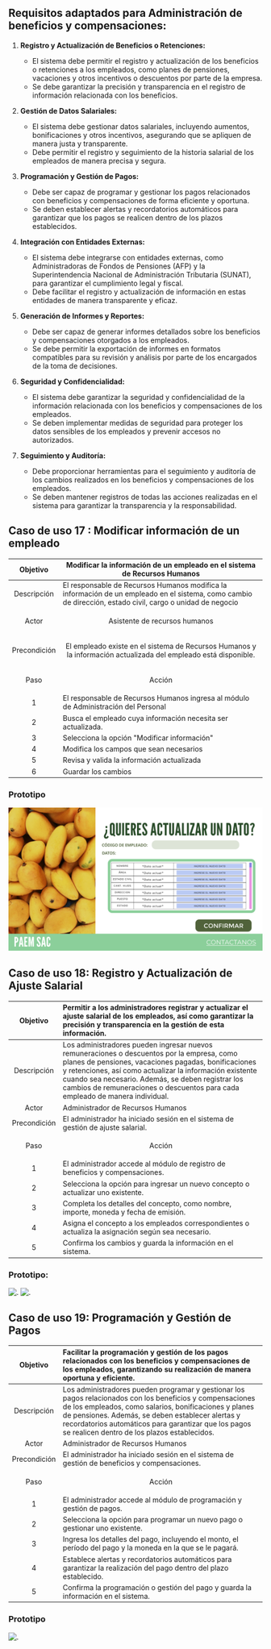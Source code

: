 ## Requisitos adaptados para Administración de beneficios y compensaciones:

1. **Registro y Actualización de Beneficios o Retenciones:**
   - El sistema debe permitir el registro y actualización de los beneficios o retenciones a los empleados, como planes de pensiones, vacaciones y otros incentivos o descuentos  por parte de la empresa.
   - Se debe garantizar la precisión y transparencia en el registro de información relacionada con los beneficios.

2. **Gestión de Datos Salariales:**
   - El sistema debe gestionar datos salariales, incluyendo aumentos, bonificaciones y otros incentivos, asegurando que se apliquen de manera justa y transparente.
   - Debe permitir el registro y seguimiento de la historia salarial de los empleados de manera precisa y segura.

3. **Programación y Gestión de Pagos:**
   - Debe ser capaz de programar y gestionar los pagos relacionados con beneficios y compensaciones de forma eficiente y oportuna.
   - Se deben establecer alertas y recordatorios automáticos para garantizar que los pagos se realicen dentro de los plazos establecidos.

4. **Integración con Entidades Externas:**
   - El sistema debe integrarse con entidades externas, como Administradoras de Fondos de Pensiones (AFP) y la Superintendencia Nacional de Administración Tributaria (SUNAT), para garantizar el cumplimiento legal y fiscal.
   - Debe facilitar el registro y actualización de información en estas entidades de manera transparente y eficaz.

5. **Generación de Informes y Reportes:**
   - Debe ser capaz de generar informes detallados sobre los beneficios y compensaciones otorgados a los empleados.
   - Se debe permitir la exportación de informes en formatos compatibles para su revisión y análisis por parte de los encargados de la toma de decisiones.

6. **Seguridad y Confidencialidad:**
   - El sistema debe garantizar la seguridad y confidencialidad de la información relacionada con los beneficios y compensaciones de los empleados.
   - Se deben implementar medidas de seguridad para proteger los datos sensibles de los empleados y prevenir accesos no autorizados.

7. **Seguimiento y Auditoría:**
   - Debe proporcionar herramientas para el seguimiento y auditoría de los cambios realizados en los beneficios y compensaciones de los empleados.
   - Se deben mantener registros de todas las acciones realizadas en el sistema para garantizar la transparencia y la responsabilidad.

## Caso de uso 17 : Modificar información de un empleado

|         Objetivo         | Modificar la información de un empleado en el sistema de Recursos Humanos                                                                                  |
| :----------------------: | ---------------------------------------------------------------------------------------------------------------------------------------------------------- |
|       Descripción        | El responsable de Recursos Humanos modifica la información de un empleado en el sistema, como cambio de dirección, estado civil, cargo o unidad de negocio |
|          Actor           | <p align="center"> Asistente de recursos humanos                                                                                                         |
|       Precondición       | <p align="center">El empleado existe en el sistema de Recursos Humanos y la información actualizada del empleado está disponible.                          |
| <p align="center">  Paso | <p align="center">  Acción </p>                                                                                                                            |
|            1             | El responsable de Recursos Humanos ingresa al módulo de Administración del Personal                                                                        |
|            2             | Busca el empleado cuya información necesita ser actualizada.                                                                                               |
|            3             | Selecciona la opción "Modificar información"                                                                                                               |
|            4             | Modifica los campos que sean necesarios                                                                                                                    |
|            5             | Revisa y valida la información actualizada                                                                                                                 |
|            6             | Guardar los cambios                                                                                                                                        |
### Prototipo
![.](../Imagenes/Actualización.png)

## Caso de uso 18: Registro y Actualización de Ajuste Salarial

| **Objetivo** | Permitir a los administradores registrar y actualizar el ajuste salarial de los empleados, así como garantizar la precisión y transparencia en la gestión de esta información. |
|:------------:|:-----------------------------------------------------------------------------------------------------------------------------------------------------------------------------|
|  Descripción | Los administradores pueden ingresar nuevos remuneraciones o descuentos por la empresa, como planes de pensiones, vacaciones pagadas, bonificaciones y retenciones, así como actualizar la información existente cuando sea necesario. Además, se deben registrar los cambios de remuneraciones o descuentos para cada empleado de manera individual. |
|     Actor    | Administrador de Recursos Humanos                                                                                                                                            |
| Precondición | El administrador ha iniciado sesión en el sistema de gestión de ajuste salarial.                                                                                |
|    <p align="center">  Paso | <p align="center">  Acción </p>      |                                                                                                                                                                             |
|       1      | El administrador accede al módulo de registro de beneficios y compensaciones.                                                                                               |
|       2      | Selecciona la opción para ingresar un nuevo concepto o actualizar uno existente.                                                                                            |
|       3      | Completa los detalles del concepto, como nombre, importe, moneda y fecha de emisión.                                                                                 |
|       4      | Asigna el concepto a los empleados correspondientes o actualiza la asignación según sea necesario.                                                                          |
|       5      | Confirma los cambios y guarda la información en el sistema.                                                                                                                  |
### Prototipo:
![.](../Imagenes/Registrar_Ajuste_Salarial.PNG)
![.](../Imagenes/Brindar_Asignacion.PNG)

## Caso de uso 19: Programación y Gestión de Pagos

| **Objetivo** | Facilitar la programación y gestión de los pagos relacionados con los beneficios y compensaciones de los empleados, garantizando su realización de manera oportuna y eficiente. |
|:------------:|:---------------------------------------------------------------------------------------------------------------------------------------------------------------------------|
|  Descripción | Los administradores pueden programar y gestionar los pagos relacionados con los beneficios y compensaciones de los empleados, como salarios, bonificaciones y planes de pensiones. Además, se deben establecer alertas y recordatorios automáticos para garantizar que los pagos se realicen dentro de los plazos establecidos. |
|     Actor    | Administrador de Recursos Humanos                                                                                                                                          |
| Precondición | El administrador ha iniciado sesión en el sistema de gestión de beneficios y compensaciones.                                                                              |
|     <p align="center">  Paso | <p align="center">  Acción </p>    |                                                                                                                                                                           |
|       1      | El administrador accede al módulo de programación y gestión de pagos.                                                                                                      |
|       2      | Selecciona la opción para programar un nuevo pago o gestionar uno existente.                                                                                                |
|       3      | Ingresa los detalles del pago, incluyendo el monto, el período del pago y la moneda en la que se le pagará.                                                                                  |
|       4      | Establece alertas y recordatorios automáticos para garantizar la realización del pago dentro del plazo establecido.                                                          |
|       5      | Confirma la programación o gestión del pago y guarda la información en el sistema.                                                                                         |
### Prototipo

![.](../Imagenes/Programar_pago.png)